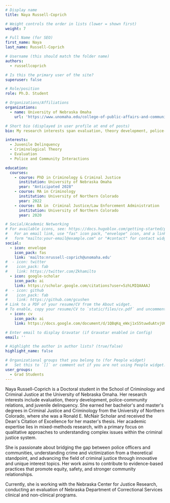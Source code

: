 ```yaml
---
# Display name
title: Naya Russell-Coprich

# Weight controls the order in lists (lower = shown first)
weight: 7

# Full Name (for SEO)
first_name: Naya
last_name: Russell-Coprich

# Username (this should match the folder name)
authors:
  - russellcoprich

# Is this the primary user of the site?
superuser: false

# Role/position
role: Ph.D. Student

# Organizations/Affiliations
organizations:
  - name: University of Nebraska Omaha
    url: 'https://www.unomaha.edu/college-of-public-affairs-and-community-service/criminology-and-criminal-justice/about-us/naya-russell-coprich.php'

# Short bio (displayed in user profile at end of posts)
bio: My research interests span evaluation, theory development, police-community relations, and juvenile delinquency. My academic journey is marked by a multifaceted approach, as I explore diverse areas within the field to refine my expertise and identify a focused path for my research.

interests:
  - Juvenile Delinquency
  - Criminological Theory
  - Evaluation
  - Police and Community Interactions

education:
  courses:
    - course: PhD in Criminology & Criminal Justice
      institution: University of Nebraska Omaha
      year: "Anticipated 2028"
    - course: MA in Criminology
      institution: University of Northern Colorado
      year: 2022
    - course: BA in  Criminal Justice/Law Enforcement Administration
      institution: University of Northern Colorado
      year: 2020

# Social/Academic Networking
# For available icons, see: https://docs.hugoblox.com/getting-started/page-builder/#icons
#   For an email link, use "fas" icon pack, "envelope" icon, and a link in the
#   form "mailto:your-email@example.com" or "#contact" for contact widget.
social:
  - icon: envelope
    icon_pack: fas
    link: 'mailto:nrussell-coprich@unomaha.edu'
#  - icon: twitter
#    icon_pack: fab
#    link: https://twitter.com/Zkhamilto
  - icon: google-scholar
    icon_pack: ai
    link: https://scholar.google.com/citations?user=5zhLMIQAAAAJ
#  - icon: github
#    icon_pack: fab
#    link: https://github.com/gcushen
# Link to a PDF of your resume/CV from the About widget.
# To enable, copy your resume/CV to `static/files/cv.pdf` and uncomment the lines below.
  - icon: cv
    icon_pack: ai
    link: https://docs.google.com/document/d/1QBqKq_eWxj1xS5tuwduAtvjUCU_C5NfA--IemHb874Q

# Enter email to display Gravatar (if Gravatar enabled in Config)
email: ''

# Highlight the author in author lists? (true/false)
highlight_name: false

# Organizational groups that you belong to (for People widget)
#   Set this to `[]` or comment out if you are not using People widget.
user_groups:
  - Grad Students
---
```


Naya Russell-Coprich is a Doctoral student in the School of Criminology and Criminal Justice at the University of Nebraska Omaha. Her research interests include evaluation, theory development, police-community relations, and juvenile delinquency. She earned her bachelor's and master's degrees in Criminal Justice and Criminology from the University of Northern Colorado, where she was a Ronald E. McNair Scholar and received the Dean's Citation of Excellence for her master's thesis. Her academic expertise lies in mixed-methods research, with a primary focus on qualitative approaches to understanding complex issues within the criminal justice system.

She is passionate about bridging the gap between police officers and communities, understanding crime and victimization from a theoretical standpoint, and advancing the field of criminal justice through innovative and unique interest topics. Her work asims to contribute to evidence-based practices that promote equity, safety, and stronger community relationships.

Currently, she is working with the Nebraska Center for Justice Research, conducting an evaluation of Nebraska Department of Correctional Services clinical and non-clinical programs.
